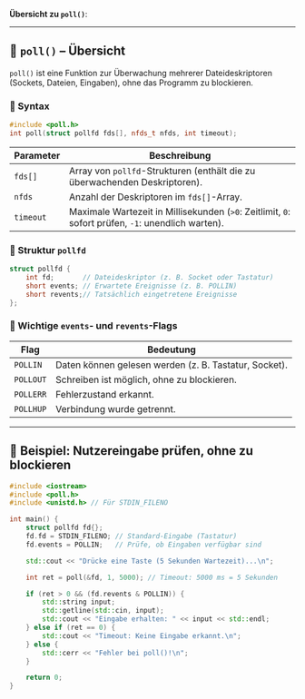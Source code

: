 **Übersicht zu `poll()`**:  

---

## **🔹 `poll()` – Übersicht**  
`poll()` ist eine Funktion zur Überwachung mehrerer Dateideskriptoren (Sockets, Dateien, Eingaben), ohne das Programm zu blockieren.  

### **📌 Syntax**
```cpp
#include <poll.h>
int poll(struct pollfd fds[], nfds_t nfds, int timeout);
```
| Parameter | Beschreibung |
|-----------|-------------|
| `fds[]`  | Array von `pollfd`-Strukturen (enthält die zu überwachenden Deskriptoren). |
| `nfds`   | Anzahl der Deskriptoren im `fds[]`-Array. |
| `timeout` | Maximale Wartezeit in Millisekunden (`>0`: Zeitlimit, `0`: sofort prüfen, `-1`: unendlich warten). |

### **📌 Struktur `pollfd`**
```cpp
struct pollfd {
    int fd;       // Dateideskriptor (z. B. Socket oder Tastatur)
    short events; // Erwartete Ereignisse (z. B. POLLIN)
    short revents;// Tatsächlich eingetretene Ereignisse
};
```

### **📌 Wichtige `events`- und `revents`-Flags**
| Flag        | Bedeutung |
|-------------|----------|
| `POLLIN`    | Daten können gelesen werden (z. B. Tastatur, Socket). |
| `POLLOUT`   | Schreiben ist möglich, ohne zu blockieren. |
| `POLLERR`   | Fehlerzustand erkannt. |
| `POLLHUP`   | Verbindung wurde getrennt. |

---

## **🔹 Beispiel: Nutzereingabe prüfen, ohne zu blockieren**
```cpp
#include <iostream>
#include <poll.h>
#include <unistd.h> // Für STDIN_FILENO

int main() {
    struct pollfd fd{};
    fd.fd = STDIN_FILENO; // Standard-Eingabe (Tastatur)
    fd.events = POLLIN;   // Prüfe, ob Eingaben verfügbar sind

    std::cout << "Drücke eine Taste (5 Sekunden Wartezeit)...\n";

    int ret = poll(&fd, 1, 5000); // Timeout: 5000 ms = 5 Sekunden

    if (ret > 0 && (fd.revents & POLLIN)) {
        std::string input;
        std::getline(std::cin, input);
        std::cout << "Eingabe erhalten: " << input << std::endl;
    } else if (ret == 0) {
        std::cout << "Timeout: Keine Eingabe erkannt.\n";
    } else {
        std::cerr << "Fehler bei poll()!\n";
    }

    return 0;
}
```
